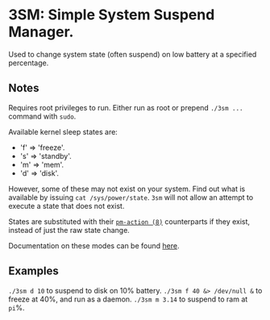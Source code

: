 # 3SM: Simple System Suspend Manager.

Used to change system state (often suspend) on low battery at a specified
percentage.

## Notes

Requires root privileges to run.
Either run as root or prepend `./3sm ...` command with `sudo`.

Available kernel sleep states are:
 *	'f' => 'freeze'.
 *	's' => 'standby'.
 *	'm' => 'mem'.
 *	'd' => 'disk'.

However, some of these may not exist on your system. Find out what is available
by issuing `cat /sys/power/state`. `3sm` will not allow an attempt to execute a
state that does not exist.

States are substituted with their
[`pm-action (8)`](http://linux.die.net/man/8/pm-action)
counterparts if they exist, instead of just the raw state change.

Documentation on these modes can be found
[here](https://www.kernel.org/doc/Documentation/power/states.txt).

## Examples

`./3sm d 10` to suspend to disk on 10% battery.
`./3sm f 40 &> /dev/null &` to freeze at 40%, and run as a daemon.
`./3sm m 3.14` to suspend to ram at `pi`%.

